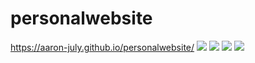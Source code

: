 # personalwebsite
https://aaron-july.github.io/personalwebsite/
![](image/Screenshot7.png)
![](image/Screenshot8.png)
![](image/Screenshot9.png)
![](image/Screenshot10.png)
